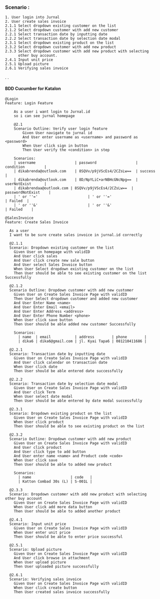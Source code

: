 ### Scenario : ###
    1. User login into Jurnal
    2. User create sales invoice
    2.1.1 Select dropdown existing customer on the list
    2.1.2 Select dropdown customer with add new customer
    2.2.1 Select transaction date by inputting date
    2.2.2 Select transaction date by selection date modal
    2.3.1 Select dropdown existing product on the list 
    2.3.2 Select dropdown customer with add new product
    2.3.3 Select dropdown customer with add new product with selecting
          other buy account.
    2.4.1 Input unit price
    2.5.1 Upload picture
    2.6.1 Verifying sales invoice

.
.

#### BDD Cucumber for Katalon ###
    @Login
    Feature: Login Feature
  
        As a user i want login to Jurnal.id
        so i can see jurnal homepage

        @2.1
        Scenario Outline: Verify user login feature
            Given User navigate to jurnal id
            And User enter username as <username> and password as <password>
            When User click sign in button
            Then User verify the <condition> in step

        Scenarios: 
        | username               	| password                  | condition	        |
        | dikabrenda@outlook.com 	| 8SQVv/p9jVScEs4/2CZsLw==  | success           |
        | dikabrenda@outlook.com 	| 8D/NpYLiC+arNBHcGNcNpg==  | userNotExist 	    |
        | dikabrendaa@outlook.com | 8SQVv/p9jVScEs4/2CZsLw==  | passwordNotExist 	|
        | ' or ''='					      | ' or ''='				          | Failed 	|
        | ' or ''&' 				      | ' or ''&' 				        | Failed	| 
        
    @SalesInvoice
    Feature: Create Sales Invoice
      
      As a user 
      I want to be sure create sales invoice in jurnal.id correctly
    
      @2.1.1
      Scenario: Dropdown existing customer on the list
        Given User on homepage with validID
        And User click sales
        And User click create new sale button
        And User select Sales Invoice button
        When User Select dropdown existing customer on the list
        Then User should be able to see existing customer on the list Successfully
    
      @2.1.2
      Scenario Outline: Dropdown customer with add new customer
        Given User on Create Sales Invoice Page with validID
        Then User Select dropdown customer and added new customer
        And User Enter Name <name>
        And User Enter Email <email>
        And User Enter Address <address>
        And User Enter Phone Number <phone>
        When User click save button
        Then User should be able added new customer Successfully
    
        Scenarios: 
          | name  | email           | address        | phone        |
          | dika6 | dika6@gmail.com | jl. Kyai Tapa6 | 081210411686 |
    
      @2.2.1
      Scenario: Transaction date by inputting date
        Given User on Create Sales Invoice Page with validID
        And User click calendar on transaction date
        When User click date
        Then User should be able entered date successfully
    
      @2.2.2
      Scenario: Transaction date by selection date modal
        Given User on Create Sales Invoice Page with validID
        And User click Term
        When User select date modal
        Then User should be able entered by date modal successfully
    
      @2.3.1
      Scenario: Dropdown existing product on the list
        Given User on Create Sales Invoice Page with validID
        When User click product
        Then User should be able to see existing product on the list
    
      @2.3.2
      Scenario Outline: Dropdown customer with add new product
        Given User on Create Sales Invoice Page with validID
        And User click product
        And User click type to add button
        And User enter name <name> and Product code <code>
        When User click save
        Then User should be able to added new product
    
        Scenarios: 
          | name                  | code   |
          | Katton Combad 30s (L) | S-001L |
    
      @2.3.3
      Scenario: Dropdown customer with add new product with selecting other buy account
        Given User on Create Sales Invoice Page with validID
        When User click add more data button
        Then User should be able to added another product
    
      @2.4.1
      Scenario: Input unit price
        Given User on Create Sales Invoice Page with validID
        When User enter unit price
        Then User should be able to enter price successful
    
      @2.5.1
      Scenario: Upload picture
        Given User on Create Sales Invoice Page with validID
        And User click browse in attachment
        When User upload picture
        Then User uploaded picture successfully
    
      @2.6.1
      Scenario: Verifying sales invoice
        Given User on Create Sales Invoice Page with validID
        When User click create button
        Then User created sales invoice successfully
